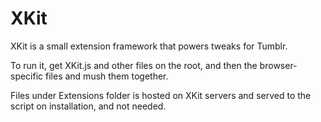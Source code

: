 XKit
====
XKit is a small extension framework that powers tweaks for Tumblr.

To run it, get XKit.js and other files on the root, and then the
browser-specific files and mush them together. 

Files under Extensions folder is hosted on XKit
servers and served to the script on installation, and not needed.
